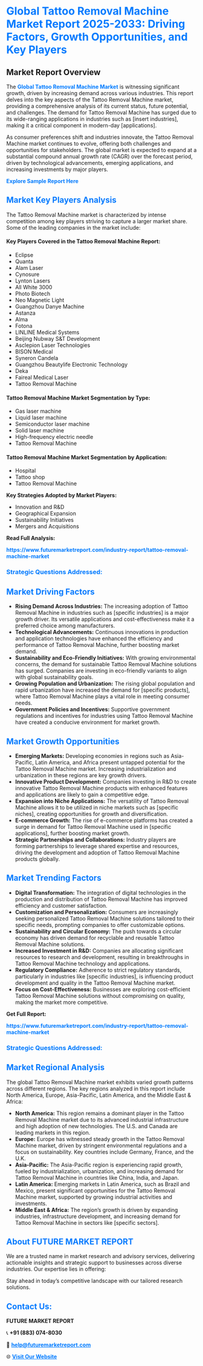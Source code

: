 <h1 style="color: #007BFF;">Global Tattoo Removal Machine Market Report 2025-2033: Driving Factors, Growth Opportunities, and Key Players</h1>

<section id="overview">
<h2>Market Report Overview</h2>
<p>The <a href="https://www.futuremarketreport.com/industry-report/tattoo-removal-machine-market" style="color: #007BFF; text-decoration: none;"><strong>Global Tattoo Removal Machine Market</strong></a> is witnessing significant growth, driven by increasing demand across various industries. This report delves into the key aspects of the Tattoo Removal Machine market, providing a comprehensive analysis of its current status, future potential, and challenges. The demand for Tattoo Removal Machine has surged due to its wide-ranging applications in industries such as [insert industries], making it a critical component in modern-day [applications].</p>
<p>As consumer preferences shift and industries innovate, the Tattoo Removal Machine market continues to evolve, offering both challenges and opportunities for stakeholders. The global market is expected to expand at a substantial compound annual growth rate (CAGR) over the forecast period, driven by technological advancements, emerging applications, and increasing investments by major players.</p>
</section>

<section id="overview">
<p><a href="https://www.futuremarketreport.com/request-sample/reportId=101368" style="color: #007BFF; text-decoration: none;"><strong>Explore Sample Report Here</strong></a></p>
</section>

<section id="key-players">
<h2 style="color: #007BFF;">Market Key Players Analysis</h2>
<p>The Tattoo Removal Machine market is characterized by intense competition among key players striving to capture a larger market share. Some of the leading companies in the market include:</p>
<h4>Key Players Covered in the Tattoo Removal Machine Report:</h4>
<ul><li>Eclipse</li><li>Quanta</li><li>Alam Laser</li><li>Cynosure</li><li>Lynton Lasers</li><li>All White 3000</li><li>Photo Biotech</li><li>Neo Magnetic Light</li><li>Guangzhou Danye Machine</li><li>Astanza</li><li>Alma</li><li>Fotona</li><li>LINLINE Medical Systems</li><li>Beijing Nubway S&amp;T Development</li><li>Asclepion Laser Technologies</li><li>BISON Medical</li><li>Syneron Candela</li><li>Guangzhou Beautylife Electronic Technology</li><li>Deka</li><li>Faireal Medical Laser</li><li>Tattoo Removal Machine</li></ul>
<h4>Tattoo Removal Machine Market Segmentation by Type:</h4>
<ul><li>Gas laser machine</li><li>Liquid laser machine</li><li>Semiconductor laser machine</li><li>Solid laser machine</li><li>High-frequency electric needle</li><li>Tattoo Removal Machine</li></ul>

<h4>Tattoo Removal Machine Market Segmentation by Application:</h4>
<ul><li>Hospital</li><li>Tattoo shop</li><li>Tattoo Removal Machine</li></ul>
<p><strong>Key Strategies Adopted by Market Players:</strong></p>
<ul>
<li>Innovation and R&D</li>
<li>Geographical Expansion</li>
<li>Sustainability Initiatives</li>
<li>Mergers and Acquisitions</li>
</ul>
</section>

<section>
<p><strong>Read Full Analysis: </strong></p><a href="https://www.futuremarketreport.com/industry-report/tattoo-removal-machine-market" style="color: #007BFF; text-decoration: none;"><strong>https://www.futuremarketreport.com/industry-report/tattoo-removal-machine-market</strong></a>
<h3 style="color: #007BFF;">Strategic Questions Addressed:</h3>
</section>

<section id="driving-factors">
<h2 style="color: #007BFF;">Market Driving Factors</h2>
<ul>
<li><strong>Rising Demand Across Industries:</strong> The increasing adoption of Tattoo Removal Machine in industries such as [specific industries] is a major growth driver. Its versatile applications and cost-effectiveness make it a preferred choice among manufacturers.</li>
<li><strong>Technological Advancements:</strong> Continuous innovations in production and application technologies have enhanced the efficiency and performance of Tattoo Removal Machine, further boosting market demand.</li>
<li><strong>Sustainability and Eco-Friendly Initiatives:</strong> With growing environmental concerns, the demand for sustainable Tattoo Removal Machine solutions has surged. Companies are investing in eco-friendly variants to align with global sustainability goals.</li>
<li><strong>Growing Population and Urbanization:</strong> The rising global population and rapid urbanization have increased the demand for [specific products], where Tattoo Removal Machine plays a vital role in meeting consumer needs.</li>
<li><strong>Government Policies and Incentives:</strong> Supportive government regulations and incentives for industries using Tattoo Removal Machine have created a conducive environment for market growth.</li>
</ul>
</section>

<section id="growth-opportunities">
<h2 style="color: #007BFF;">Market Growth Opportunities</h2>
<ul>
<li><strong>Emerging Markets:</strong> Developing economies in regions such as Asia-Pacific, Latin America, and Africa present untapped potential for the Tattoo Removal Machine market. Increasing industrialization and urbanization in these regions are key growth drivers.</li>
<li><strong>Innovative Product Development:</strong> Companies investing in R&D to create innovative Tattoo Removal Machine products with enhanced features and applications are likely to gain a competitive edge.</li>
<li><strong>Expansion into Niche Applications:</strong> The versatility of Tattoo Removal Machine allows it to be utilized in niche markets such as [specific niches], creating opportunities for growth and diversification.</li>
<li><strong>E-commerce Growth:</strong> The rise of e-commerce platforms has created a surge in demand for Tattoo Removal Machine used in [specific applications], further boosting market growth.</li>
<li><strong>Strategic Partnerships and Collaborations:</strong> Industry players are forming partnerships to leverage shared expertise and resources, driving the development and adoption of Tattoo Removal Machine products globally.</li>
</ul>
</section>

<section id="trending-factors">
<h2 style="color: #007BFF;">Market Trending Factors</h2>
<ul>
<li><strong>Digital Transformation:</strong> The integration of digital technologies in the production and distribution of Tattoo Removal Machine has improved efficiency and customer satisfaction.</li>
<li><strong>Customization and Personalization:</strong> Consumers are increasingly seeking personalized Tattoo Removal Machine solutions tailored to their specific needs, prompting companies to offer customizable options.</li>
<li><strong>Sustainability and Circular Economy:</strong> The push towards a circular economy has driven demand for recyclable and reusable Tattoo Removal Machine solutions.</li>
<li><strong>Increased Investment in R&D:</strong> Companies are allocating significant resources to research and development, resulting in breakthroughs in Tattoo Removal Machine technology and applications.</li>
<li><strong>Regulatory Compliance:</strong> Adherence to strict regulatory standards, particularly in industries like [specific industries], is influencing product development and quality in the Tattoo Removal Machine market.</li>
<li><strong>Focus on Cost-Effectiveness:</strong> Businesses are exploring cost-efficient Tattoo Removal Machine solutions without compromising on quality, making the market more competitive.</li>
</ul>
</section>

<section>
<p><strong>Get Full Report: </strong></p><a href="https://www.futuremarketreport.com/industry-report/tattoo-removal-machine-market" style="color: #007BFF; text-decoration: none;"><strong>https://www.futuremarketreport.com/industry-report/tattoo-removal-machine-market</strong></a>
<h3 style="color: #007BFF;">Strategic Questions Addressed:</h3>
</section>


<section id="regional-analysis">
<h2 style="color: #007BFF;">Market Regional Analysis</h2>
<p>The global Tattoo Removal Machine market exhibits varied growth patterns across different regions. The key regions analyzed in this report include North America, Europe, Asia-Pacific, Latin America, and the Middle East & Africa:</p>
<ul>
<li><strong>North America:</strong> This region remains a dominant player in the Tattoo Removal Machine market due to its advanced industrial infrastructure and high adoption of new technologies. The U.S. and Canada are leading markets in this region.</li>
<li><strong>Europe:</strong> Europe has witnessed steady growth in the Tattoo Removal Machine market, driven by stringent environmental regulations and a focus on sustainability. Key countries include Germany, France, and the U.K.</li>
<li><strong>Asia-Pacific:</strong> The Asia-Pacific region is experiencing rapid growth, fueled by industrialization, urbanization, and increasing demand for Tattoo Removal Machine in countries like China, India, and Japan.</li>
<li><strong>Latin America:</strong> Emerging markets in Latin America, such as Brazil and Mexico, present significant opportunities for the Tattoo Removal Machine market, supported by growing industrial activities and investments.</li>
<li><strong>Middle East & Africa:</strong> The region’s growth is driven by expanding industries, infrastructure development, and increasing demand for Tattoo Removal Machine in sectors like [specific sectors].</li>
</ul>
</section>

<footer>
<h2 style="color: #007BFF;">About FUTURE MARKET REPORT</h2>
<p>We are a trusted name in market research and advisory services, delivering actionable insights and strategic support to businesses across diverse industries. Our expertise lies in offering:</p>

<p>Stay ahead in today’s competitive landscape with our tailored research solutions.</p>

<h2 style="color: #007BFF;">Contact Us:</h2>
<p><strong>FUTURE MARKET REPORT</strong></p>
<p>📞 <strong>+91 (883) 074-8030</strong></p>
<p>📧 <strong><a href="mailto:help@futuremarketreport.com" style="color: #007BFF;">help@futuremarketreport.com</a></strong></p>
<p>🌐 <strong><a href="https://www.futuremarketreport.com/" style="color: #007BFF;">Visit Our Website</a></strong></p>
</footer>
